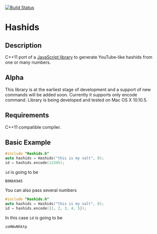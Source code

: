 [![Build Status](https://travis-ci.org/msolomatin/hashids.cpp.svg?branch=master)](https://travis-ci.org/msolomatin/hashids.cpp)

# Hashids

## Description
C++11 port of a [JavaScript library](http://hashids.org/javascript/) to generate YouTube-like hashids from one or many numbers.

## Alpha
This library is at the earliest stage of development and a support of new commands will be added soon. Currently it supports only encode command. Library is being developed and tested on Mac OS X 10.10.5.

## Requirements
C++11 compatible compiler.

## Basic Example

```C++
#include "Hashids.h"
auto hashids = Hashids("this is my salt", 8);
id = hashids.encode(12345);
```
```id``` is going to be
```
B0NkK9A5
```

You can also pass several numbers
```C++
#include "Hashids.h"
auto hashids = Hashids("this is my salt", 8);
id = hashids.encode({1, 2, 3, 4, 5});
```
In this case ```id``` is going to be
```
zoHWuNhktp
```
